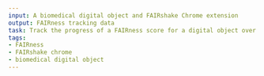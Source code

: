 ```yaml
---
input: A biomedical digital object and FAIRshake Chrome extension
output: FAIRness tracking data
task: Track the progress of a FAIRness score for a digital object over time
tags:
- FAIRness
- FAIRshake chrome
- biomedical digital object
---
```

